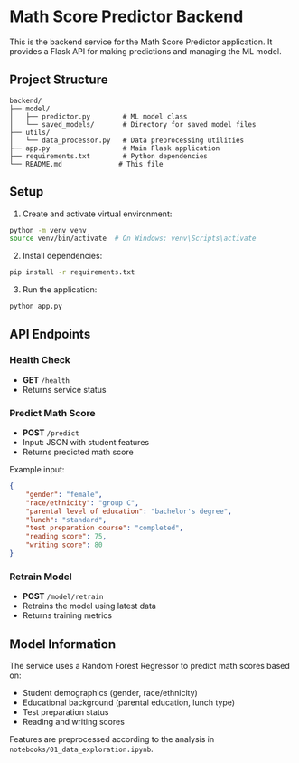 # Math Score Predictor Backend

This is the backend service for the Math Score Predictor application. It provides a Flask API for making predictions and managing the ML model.

## Project Structure

```
backend/
├── model/
│   ├── predictor.py        # ML model class
│   └── saved_models/       # Directory for saved model files
├── utils/
│   └── data_processor.py   # Data preprocessing utilities
├── app.py                  # Main Flask application
├── requirements.txt        # Python dependencies
└── README.md              # This file
```

## Setup

1. Create and activate virtual environment:
```bash
python -m venv venv
source venv/bin/activate  # On Windows: venv\Scripts\activate
```

2. Install dependencies:
```bash
pip install -r requirements.txt
```

3. Run the application:
```bash
python app.py
```

## API Endpoints

### Health Check
- **GET** `/health`
- Returns service status

### Predict Math Score
- **POST** `/predict`
- Input: JSON with student features
- Returns predicted math score

Example input:
```json
{
    "gender": "female",
    "race/ethnicity": "group C",
    "parental level of education": "bachelor's degree",
    "lunch": "standard",
    "test preparation course": "completed",
    "reading score": 75,
    "writing score": 80
}
```

### Retrain Model
- **POST** `/model/retrain`
- Retrains the model using latest data
- Returns training metrics

## Model Information

The service uses a Random Forest Regressor to predict math scores based on:
- Student demographics (gender, race/ethnicity)
- Educational background (parental education, lunch type)
- Test preparation status
- Reading and writing scores

Features are preprocessed according to the analysis in `notebooks/01_data_exploration.ipynb`. 
